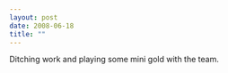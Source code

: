 ```yaml
---
layout: post
date: 2008-06-18
title: ""
---
```

Ditching work and playing some mini gold with the team.